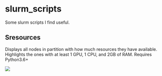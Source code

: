# slurm_scripts
Some slurm scripts I find useful.

## Sresources
Displays all nodes in partition with how much resources they have available. Highlights the ones with at least 1 GPU, 1 CPU, and 2GB of RAM. Requires Python3.6+

![](https://i.imgur.com/p9JXqPJ.jpg)

